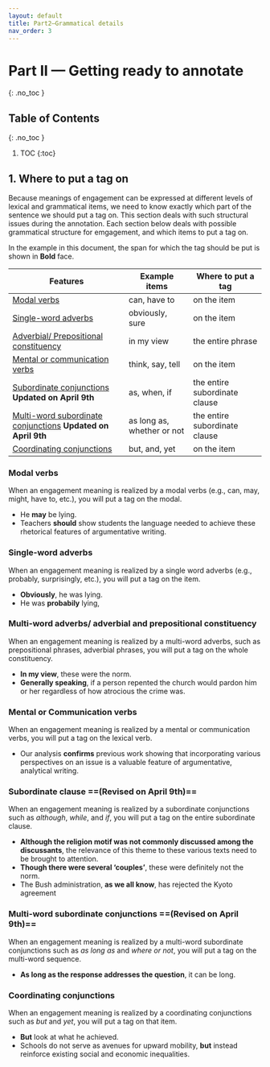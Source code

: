 ```yaml
---
layout: default
title: Part2—Grammatical details
nav_order: 3
---
```

# Part II — Getting ready to annotate
{: .no_toc }
## Table of Contents
{: .no_toc }

1. TOC
{:toc}

## 1. Where to put a tag on
Because meanings of engagement can be expressed at different levels of lexical and grammatical items, we need to know exactly which part of the sentence we should put a tag on.
This section deals with such structural issues during the annotation. Each section below deals with possible grammatical structure for emgagement, and which items to put a tag on.

In the example in this document, the span for which the tag should be put is shown in **Bold** face.

| Features                                                                                                                   | Example items              | Where to put a tag            |
| -------------------------------------------------------------------------------------------------------------------------- | -------------------------- | ----------------------------- |
| [Modal verbs](#modal-verbs)                                                                                                | can, have to               | on the item                   |
| [Single-word adverbs](#single-word-adverbs)                                                                                | obviously, sure            | on the item                   |
| [Adverbial/ Prepositional constituency](#multi-word-adverbs-adverbial-and-prepositional-constituency)                      | in my view                 | the entire phrase             |
| [Mental or communication verbs](#mental-or-communication-verbs)                                                            | think, say, tell           | on the item                   |
| [Subordinate conjunctions](#subordinate-clause-revised-on-april-9th)  **Updated on April 9th**                             | as, when, if               | the entire subordinate clause |
| [Multi-word subordinate conjunctions](#multi-word-subordinate-conjunctions-revised-on-april-9th)  **Updated on April 9th** | as long as, whether or not | the entire subordinate clause |
| [Coordinating conjunctions](#coordinating-conjunctions)                                                                    | but, and, yet              | on the item                   |


### Modal verbs
When an engagement meaning is realized by a modal verbs (e.g., can, may, might, have to, etc.), you will put a tag on the modal.
- He **may** be lying.
- Teachers **should** show students the language needed to achieve these rhetorical features of argumentative writing.

### Single-word adverbs
When an engagement meaning is realized by a single word adverbs (e.g., probably, surprisingly, etc.), you will put a tag on the item.
- **Obviously**, he was lying. 
- He was **probabily** lying,

### Multi-word adverbs/ adverbial and prepositional constituency
When an engagement meaning is realized by a multi-word adverbs, such as prepositional phrases, adverbial phrases, you will put a tag on the whole constituency.
- **In my view**, these were the norm.
- **Generally speaking**, if a person repented the church would pardon him or her regardless of how atrocious the crime was.

### Mental or Communication verbs
When an engagement meaning is realized by a mental or communication verbs, you will put a tag on the lexical verb.
- Our analysis **confirms** previous work showing that incorporating various perspectives on an issue is a valuable feature of argumentative, analytical writing.

### Subordinate clause ==(Revised on April 9th)==
When an engagement meaning is realized by a subordinate conjunctions such as *although*, *while*, and *if*, you will put a tag on the entire subordinate clause.
- **Although the religion motif was not commonly discussed among the discussants**, the relevance of this theme to these various texts need to be brought to attention.
- **Though there were several ‘couples’**, these were definitely not the norm.
- The Bush administration, **as we all know**, has rejected the Kyoto agreement

### Multi-word subordinate conjunctions ==(Revised on April 9th)==
When an engagement meaning is realized by a multi-word subordinate conjunctions such as *as long as* and *where or not*, you will put a tag on the multi-word sequence.
- **As long as the response addresses the question**, it can be long.

### Coordinating conjunctions
When an engagement meaning is realized by a coordinating conjunctions such as *but* and *yet*, you will put a tag on that item.
- **But** look at what he achieved.
- Schools do not serve as avenues for upward mobility, **but** instead reinforce existing social and economic inequalities.

